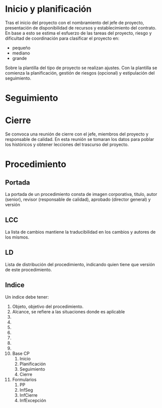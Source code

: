 # Inicio y planificación
Tras el inicio del proyecto con el nombramiento del jefe de proyecto, presentación de disponibilidad de recursos y establecimiento del contrato.
En base a esto se estima el esfuerzo de las tareas del proyecto, riesgo y dificultad de coordinación para  clasificar el proyecto en:
- pequeño
- mediano
- grande

Sobre la plantilla del tipo de proyecto se realizan ajustes. Con la plantilla se comienza la planificación, gestión de riesgos (opcional) y estipulación del seguimiento.
# Seguimiento
# Cierre
Se convoca una reunión de cierre con el jefe, miembros del proyecto y responsable de calidad. En esta reunión se tomaran los datos para poblar los históricos y obtener lecciones del trascurso del proyecto.
# Procedimiento
## Portada
La portada de un procedimiento consta de imagen corporativa, titulo, autor (senior), revisor (responsable de calidad), aprobado (director general) y versión
## LCC
La lista de cambios mantiene la traducibilidad en los cambios y autores de los mismos.
## LD
Lista de distribución del procedimiento, indicando quien tiene que versión de este procedimiento.
## Indice
Un indice debe tener:
1. Objeto, objetivo del procedimiento.
2. Alcance, se refiere a las situaciones donde es aplicable
3. 
4. 
5. 
6. 
7. 
8. 
9. 
10. Base CP
	1. Inicio
	2. Planificación
	3. Seguimiento
	4. Cierre
11. Formularios
	1. PP
	2. InfSeg
	3. InfCierre
	4. InfExcepción

